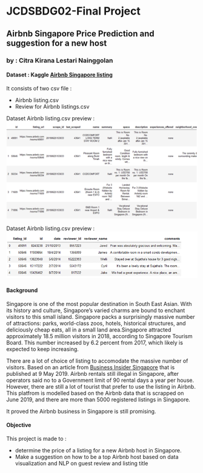 # JCDSBDG02-Final Project
## Airbnb Singapore Price Prediction and suggestion for a new host
### by : Citra Kirana Lestari Nainggolan
#### Dataset :  Kaggle [Airbnb Singapore listing](https://www.kaggle.com/sarvasaga/airbnb-singapore-listing?select=Airbnb+listing.csv.)
It consists of two csv file :
- Airbnb listing.csv
- Review for Airbnb listings.csv

Dataset Airbnb listing.csv preview :
![](github-image/1%20Preview%20Airbnb%20listing%20csv.png)

Dataset Airbnb listing.csv preview :
![](github-image/2%20Preview%20Review%20for%20Airbnb%20listing%20csv.png)

#### Background
Singapore is one of the most popular destination in South East Asian. With its history and culture, Singapore’s varied charms are bound to enchant visitors to this small island. Singapore packs a surprisingly massive number of attractions: parks, world-class zoos, hotels, historical structures, and deliciously cheap eats, all in a small land area.Singapore attracted approximately 18.5 million visitors in 2018, according to Singapore Tourism Board. This number increased by 6.2 percent from 2017, which likely is expected to keep increasing.

There are a lot of choice of listing to accomodate the massive number of visitors. Based on an article from [Business Insider Singapore](https://www.businessinsider.sg/Airbnb-rentals-still-illegal-in-singapore-after-operators-said-no-to-a-government-limit-of-90-rental-days-a-year-per-house)  that is published at 9 May 2019.  Airbnb rentals still illegal in Singapore, after operators said no to a Government limit of 90 rental days a year per house.
However, there are still a lot of tourist that prefer to use the listing in Airbnb. This platfrom is modelled based on the Airbnb data that is scrapped on June 2019, and there are more than 5000 registered listings in Singapore.

It proved the Airbnb business in Singapore is still promising.

#### Objective
This project is made to :
- determine the price of a listing for a new Airbnb host in Singapore.
- Make a suggestion on how to be a top Airbnb host based on data visualization and NLP on guest review and listing title



